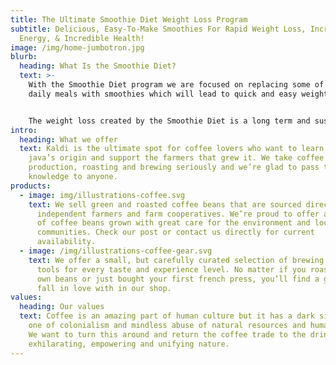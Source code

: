 ```yaml
---
title: The Ultimate Smoothie Diet Weight Loss Program
subtitle: Delicious, Easy-To-Make Smoothies For Rapid Weight Loss, Increased
  Energy, & Incredible Health!
image: /img/home-jumbotron.jpg
blurb:
  heading: What Is the Smoothie Diet?
  text: >-
    With the Smoothie Diet program we are focused on replacing some of your
    daily meals with smoothies which will lead to quick and easy weight loss.


    The weight loss created by the Smoothie Diet is a long term and sustainable weight-loss plan as it is simply about substituting delicious smoothies for one or two daily meals.
intro:
  heading: What we offer
  text: Kaldi is the ultimate spot for coffee lovers who want to learn about their
    java’s origin and support the farmers that grew it. We take coffee
    production, roasting and brewing seriously and we’re glad to pass that
    knowledge to anyone.
products:
  - image: img/illustrations-coffee.svg
    text: We sell green and roasted coffee beans that are sourced directly from
      independent farmers and farm cooperatives. We’re proud to offer a variety
      of coffee beans grown with great care for the environment and local
      communities. Check our post or contact us directly for current
      availability.
  - image: /img/illustrations-coffee-gear.svg
    text: We offer a small, but carefully curated selection of brewing gear and
      tools for every taste and experience level. No matter if you roast your
      own beans or just bought your first french press, you’ll find a gadget to
      fall in love with in our shop.
values:
  heading: Our values
  text: Coffee is an amazing part of human culture but it has a dark side too –
    one of colonialism and mindless abuse of natural resources and human lives.
    We want to turn this around and return the coffee trade to the drink’s
    exhilarating, empowering and unifying nature.
---
```

